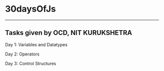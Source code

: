 # 30daysOfJs
-----------------------------------
Tasks given by OCD, NIT KURUKSHETRA
-----------------------------------
Day 1: Variables and Datatypes   

Day 2: Operators   

Day 3: Control Structures   
